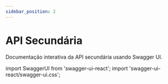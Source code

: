 ```yaml
---
sidebar_position: 2
---
```


# API Secundária

Documentação interativa da API secundária usando Swagger UI.

import SwaggerUI from 'swagger-ui-react';
import 'swagger-ui-react/swagger-ui.css';

<div style={{ padding: '1rem 0' }}>
  <SwaggerUI 
    url="/api/api-secundaria.yaml"
    deepLinking={true}
    displayOperationId={false}
    defaultModelsExpandDepth={1}
    defaultModelExpandDepth={1}
    docExpansion="list"
    supportedSubmitMethods={['get', 'post', 'put', 'delete', 'patch']}
    tryItOutEnabled={true}
  />
</div>
